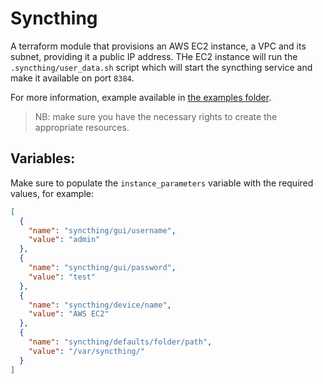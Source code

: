 # Syncthing

A terraform module that provisions an AWS EC2 instance, a VPC and its subnet, providing it a public IP address.
THe EC2 instance will run the `.syncthing/user_data.sh` script which will start the syncthing service and make it available on port `8384`.

For more information, example available in [the examples folder](./examples/).

> NB: make sure you have the necessary rights to create the appropriate resources.

## Variables:

Make sure to populate the `instance_parameters` variable with the required values, for example:

```json
[
  {
    "name": "syncthing/gui/username",
    "value": "admin"
  },
  {
    "name": "syncthing/gui/password",
    "value": "test"
  },
  {
    "name": "syncthing/device/name",
    "value": "AWS EC2"
  },
  {
    "name": "syncthing/defaults/folder/path",
    "value": "/var/syncthing/"
  }
]
```
